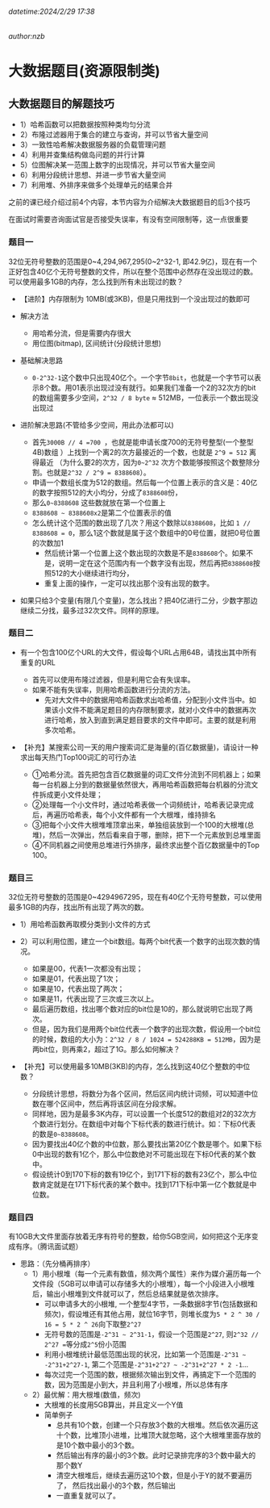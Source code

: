 ###### datetime:2024/2/29 17:38

###### author:nzb

# 大数据题目(资源限制类)

## 大数据题目的解题技巧

- 1）哈希函数可以把数据按照种类均匀分流
- 2）布隆过滤器用于集合的建立与查询，并可以节省大量空间
- 3）一致性哈希解决数据服务器的负载管理问题
- 4）利用并查集结构做岛问题的并行计算
- 5）位图解决某一范围上数字的出现情况，并可以节省大量空间
- 6）利用分段统计思想、并进一步节省大量空间
- 7）利用堆、外排序来做多个处理单元的结果合并

之前的课已经介绍过前4个内容，本节内容为介绍解决大数据题目的后3个技巧

在面试时需要咨询面试官是否接受失误率，有没有空间限制等，这一点很重要

### 题目一

32位无符号整数的范围是0~4,294,967,295(0~2^32-1, 即42.9亿)，现在有一个正好包含40亿个无符号整数的文件，所以在整个范围中必然存在没出现过的数。可以使用最多1GB的内存，怎么找到所有未出现过的数？

- 【进阶】内存限制为 10MB(或3KB)，但是只用找到一个没出现过的数即可
- 解决方法
    - 用哈希分流，但是需要内存很大
    - 用位图(bitmap), 区间统计(分段统计思想)
- 基础解决思路
    - `0-2^32-1`这个数中只出现40亿个。一个字节`8bit`，也就是一个字节可以表示8个数。用01表示出现过没有就行。如果我们准备一个2的32次方的bit的数组需要多少空间，`2^32 / 8 byte` ≈
      512MB，一位表示一个数出现没出现过
- 进阶解决思路(不管给多少空间，用此办法都可以)
    - 首先`3000B // 4 =700 `，也就是能申请长度700的无符号整型(一个整型4B)数组 ）上找到一个离2的次方最接近的一个数，也就是 `2^9 = 512` 离得最近 （为什么要2的次方，因为`0~2^32`
      次方个数能够按照这个数整除分割。也就是`2^32 / 2^9 = 8388608`）。
    - 申请一个数组长度为512的数组。然后每一个位置上表示的含义是：40亿的数字按照512的大小均分，分成了`8388608`份，
    - 那么`0~8388608` 这些数就放在第一个位置上
    - `8388608 ~ 8388608x2`是第二个位置表示的值
    - 怎么统计这个范围的数出现了几次？用这个数除以`8388608`，比如 `1 // 8388608 = 0`，那么1这个数就是属于这个数组中的0号位置，就把0号位置的次数加1
        - 然后统计第一个位置上这个数出现的次数是不是`8388608`个。如果不是，说明一定在这个范围内有一个数字没有出现，然后再把`8388608`按照512的大小继续进行均分，
        - 重复上面的操作，一定可以找出那个没有出现的数字。

- 如果只给3个变量(有限几个变量)，怎么找出？把40亿进行二分，少数字那边继续二分找，最多过32次文件。同样的原理。

### 题目二

- 有一个包含100亿个URL的大文件，假设每个URL占用64B，请找出其中所有重复的URL
    - 首先可以使用布隆过滤器，但是利用它会有失误率。
    - 如果不能有失误率，则用哈希函数进行分流的方法。
        - 先对大文件中的数据用哈希函数求出哈希值，分配到小文件当中。如果该小文件不能满足题目的内存限制要求，就对小文件中的数据再次进行哈希，放入到直到满足题目要求的文件中即可。主要的就是利用多次哈希。


- 【补充】某搜索公司一天的用户搜索词汇是海量的(百亿数据量)，请设计一种求出每天热门Top100词汇的可行办法
    - ①哈希分流。首先把包含百亿数据量的词汇文件分流到不同机器上；如果每一台机器上分到的数据量依然很大，再用哈希函数把每台机器的分流文件拆成更小文件处理；
    - ②处理每一个小文件时，通过哈希表做一个词频统计，哈希表记录完成后，再遍历哈希表，每个小文件都有一个大根堆，维持排名
    - ③把每个小文件大根堆堆顶拿出来，单独组装放到一个100的大根堆(总堆)，然后一次弹出，然后看来自于哪，删除，把下一个元素放到总堆里面
    - ④不同机器之间使用总堆进行外排序，最终求出整个百亿数据量中的Top 100。

### 题目三

32位无符号整数的范围是0~4294967295，现在有40亿个无符号整数，可以使用最多1GB的内存，找出所有出现了两次的数。

- 1）用哈希函数再取模分类到小文件的方式
- 2）可以利用位图，建立一个bit数组。每两个bit代表一个数字的出现次数的情况。
    - 如果是00，代表1一次都没有出现；
    - 如果是01，代表出现了1次；
    - 如果是10，代表出现了两次；
    - 如果是11，代表出现了三次或三次以上。
    - 最后遍历数组，找出哪个数对应的bit位是10的，那么就说明它出现了两次。
    - 但是，因为我们是用两个bit位代表一个数字的出现次数，假设用一个bit位的时候，数组的大小为：`2^32 / 8 / 1024 = 524288KB = 512MB`，因为是两bit位，则再乘2，超过了1G。那么如何解决？

- 【补充】可以使用最多10MB(3KB)的内存，怎么找到这40亿个整数的中位数？
    - 分段统计思想，将数分为各个区间，然后区间内统计词频，可以知道中位数在哪个区间中，然后再将该区间在分段求解。
    - 同样地，因为是最多3K内存，可以设置一个长度512的数组对2的32次方个数进行划分。在数组中对每个下标代表的数进行统计。如：下标0代表的数是`0~8388608`。
    - 因为要找出40亿个数的中位数，那么要找出第20亿个数是哪个。如果下标0中出现的数有1亿个，那么中位数绝对不可能出现在下标0代表的某个数中。
    - 假设统计0到170下标的数有19亿个，到171下标的数有23亿个，那么中位数肯定就是在171下标代表的某个数中。找到171下标中第一亿个数就是中位数。

### 题目四

有10GB大文件里面存放着无序有符号的整数，给你5GB空间，如何把这个无序变成有序。（腾讯面试题）

- 思路：（先分桶再排序）
    - 1）用小根堆（每一个元素有数值，频次两个属性）来作为媒介遍历每一个文件段（5GB可以申请可以存储多大的小根堆），每一个小段进入小根堆后，输出小根堆到文件就可以了，然后总结果就是依次排序。
        - 可以申请多大的小根堆, 一个整型4字节，一条数据8字节(包括数据和频次)，假设堆还有其他占用，就位16字节，则堆长度为`5 * 2 ^ 30 / 16 = 5 * 2 ^ 26`向下取整`2^27`
        - 无符号数的范围是`-2^31 ~ 2^31-1`，假设一个范围是`2^27`, 则`2^32 // 2^27 =`等分成`2^5`份小范围
        - 利用小根堆统计最低范围出现的状况，比如第一个范围是`-2^31 ~ -2^31+2^27-1`, 第二个范围是`-2^31+2^27 ~ -2^31+2^27 * 2 -1`...
        - 每次过完一个范围的数，根据频次输出到文件，再搞定下一个范围的数，因为范围是小到大，并且利用了小根堆，所以总体有序
    - 2）最优解：用大根堆(数值，频次)
        - 大根堆的长度用5GB算出，并且定义一个Y值
        - 简单例子
            - 总共有10个数，创建一个只存放3个数的大根堆。然后依次遍历这十个数，比堆顶小进堆，比堆顶大就忽略，这个大根堆里面存放的是10个数中最小的3个数。
            - 然后输出有序的最小的3个数。此时记录排完序的3个数中最大的那个数Y
            - 清空大根堆后，继续去遍历这10个数，但是小于Y的就不要遍历了， 然后找出最小的3个数，然后输出
            - 一直重复就可以了。
